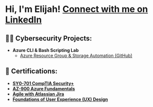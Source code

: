 <h1>Hi, I'm Elijah! <a href="https://www.linkedin.com/in/elijah-small-73305725a/" target="_blank">Connect with me on LinkedIn</a></h1>

<h2>👨‍💻 Cybersecurity Projects:</h2>

- <b>Azure CLI & Bash Scripting Lab</b>
  - <a href="https://github.com/picksix3/azure-cli-powershell-bash-lab">Azure Resource Group & Storage Automation (GitHub)</a>

<h2>📄 Certifications:</h2>

- <b>[SY0-701 CompTIA Security+](https://www.credly.com/badges/30ddef5d-62f6-4ad2-9677-a976d0154346/public_url)</b>
- <b>[AZ-900 Azure Fundamentals](https://learn.microsoft.com/api/credentials/share/en-us/ElijahSmall-6774/F7DEAD1E9FE7E0C1?sharingId=1DA9E0701D40A7E7)</b>
- <b>[Agile with Atlassian Jira](https://www.coursera.org/account/accomplishments/verify/UPQ5B27SFZL9?utm_source=link&utm_medium=certificate&utm_content=cert_image&utm_campaign=sharing_cta&utm_product=course)</b>
- <b>[Foundations of User Experience (UX) Design](https://www.coursera.org/account/accomplishments/verify/R6YTHYQTQA3G)</b>
  
<!--
**picksix3/picksix3** is a ✨ _special_ ✨ repository because its `README.md` (this file) appears on your GitHub profile.

Here are some ideas to get you started:

- 🔭 I’m currently working on ...
- 🌱 I’m currently learning ...
- 👯 I’m looking to collaborate on ...
- 🤔 I’m looking for help with ...
- 💬 Ask me about ...
- 📫 How to reach me: ...
- 😄 Pronouns: ...
- ⚡ Fun fact: ...
-->
